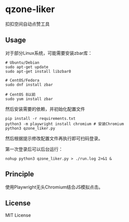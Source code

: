# qzone-liker
扣扣空间自动点赞工具

## Usage
对于部分Linux系统，可能需要安装zbar库：
```shell
# Ubuntu/Debian
sudo apt-get update
sudo apt-get install libzbar0

# CentOS/Fedora
sudo dnf install zbar

# CentOS 8以前
sudo yum install zbar
```
然后安装需要的依赖，并初始化配置文件
```shell
pip install -r requirements.txt
python3 -m playwright install chromium # 安装Chromium
python3 qzone_liker.py
```
然后根据提示修改配置文件再执行即可扫码登录。

第一次登录后可以后台运行：
```shell
nohup python3 qzone_liker.py > ./run.log 2>&1 &
```

## Principle
使用Playwright无头Chromium结合JS模拟点击。

## License
MIT License
